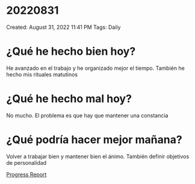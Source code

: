 # 20220831

Created: August 31, 2022 11:41 PM
Tags: Daily

# ¿Qué he hecho bien hoy?

He avanzado en el trabajo y he organizado mejor el tiempo. También he hecho mis rituales matutinos

# ¿Qué he hecho mal hoy?

No mucho. El problema es que hay que mantener una constancia

# ¿Qué podría hacer mejor mañana?

Volver a trabajar bien y mantener bien el ánimo. También definir objetivos de personalidad

[Progress Report](Progress%20Report%2014bbd9609acc4700b4a4ff6ee5133208.md)